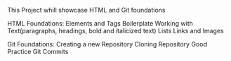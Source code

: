 This Project whill showcase HTML and Git foundations

HTML Foundations:
Elements and Tags
Boilerplate
Working with Text(paragraphs, headings, bold and italicized text)
Lists
Links and Images

Git Foundations:
Creating a new Repository
Cloning Repository
Good Practice Git Commits
